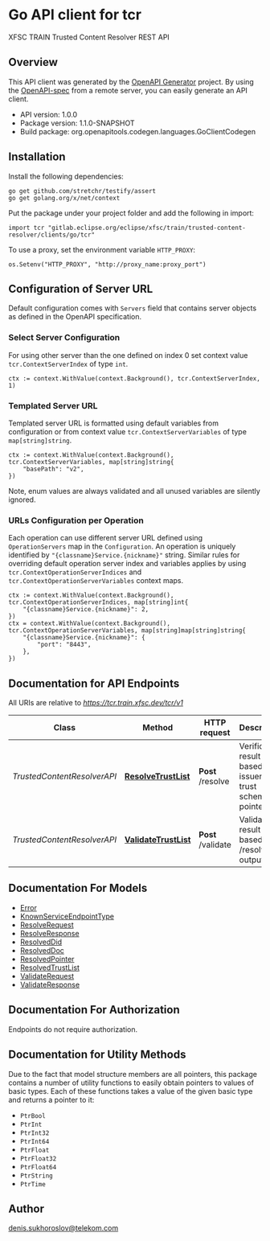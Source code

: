 # Go API client for tcr

XFSC TRAIN Trusted Content Resolver REST API

## Overview
This API client was generated by the [OpenAPI Generator](https://openapi-generator.tech) project.  By using the [OpenAPI-spec](https://www.openapis.org/) from a remote server, you can easily generate an API client.

- API version: 1.0.0
- Package version: 1.1.0-SNAPSHOT
- Build package: org.openapitools.codegen.languages.GoClientCodegen

## Installation

Install the following dependencies:

```shell
go get github.com/stretchr/testify/assert
go get golang.org/x/net/context
```

Put the package under your project folder and add the following in import:

```golang
import tcr "gitlab.eclipse.org/eclipse/xfsc/train/trusted-content-resolver/clients/go/tcr"
```

To use a proxy, set the environment variable `HTTP_PROXY`:

```golang
os.Setenv("HTTP_PROXY", "http://proxy_name:proxy_port")
```

## Configuration of Server URL

Default configuration comes with `Servers` field that contains server objects as defined in the OpenAPI specification.

### Select Server Configuration

For using other server than the one defined on index 0 set context value `tcr.ContextServerIndex` of type `int`.

```golang
ctx := context.WithValue(context.Background(), tcr.ContextServerIndex, 1)
```

### Templated Server URL

Templated server URL is formatted using default variables from configuration or from context value `tcr.ContextServerVariables` of type `map[string]string`.

```golang
ctx := context.WithValue(context.Background(), tcr.ContextServerVariables, map[string]string{
	"basePath": "v2",
})
```

Note, enum values are always validated and all unused variables are silently ignored.

### URLs Configuration per Operation

Each operation can use different server URL defined using `OperationServers` map in the `Configuration`.
An operation is uniquely identified by `"{classname}Service.{nickname}"` string.
Similar rules for overriding default operation server index and variables applies by using `tcr.ContextOperationServerIndices` and `tcr.ContextOperationServerVariables` context maps.

```golang
ctx := context.WithValue(context.Background(), tcr.ContextOperationServerIndices, map[string]int{
	"{classname}Service.{nickname}": 2,
})
ctx = context.WithValue(context.Background(), tcr.ContextOperationServerVariables, map[string]map[string]string{
	"{classname}Service.{nickname}": {
		"port": "8443",
	},
})
```

## Documentation for API Endpoints

All URIs are relative to *https://tcr.train.xfsc.dev/tcr/v1*

Class | Method | HTTP request | Description
------------ | ------------- | ------------- | -------------
*TrustedContentResolverAPI* | [**ResolveTrustList**](docs/TrustedContentResolverAPI.md#resolvetrustlist) | **Post** /resolve | Verification result based on issuer &amp; trust scheme pointers
*TrustedContentResolverAPI* | [**ValidateTrustList**](docs/TrustedContentResolverAPI.md#validatetrustlist) | **Post** /validate | Validation result based on /resolve output


## Documentation For Models

 - [Error](docs/Error.md)
 - [KnownServiceEndpointType](docs/KnownServiceEndpointType.md)
 - [ResolveRequest](docs/ResolveRequest.md)
 - [ResolveResponse](docs/ResolveResponse.md)
 - [ResolvedDid](docs/ResolvedDid.md)
 - [ResolvedDoc](docs/ResolvedDoc.md)
 - [ResolvedPointer](docs/ResolvedPointer.md)
 - [ResolvedTrustList](docs/ResolvedTrustList.md)
 - [ValidateRequest](docs/ValidateRequest.md)
 - [ValidateResponse](docs/ValidateResponse.md)


## Documentation For Authorization

Endpoints do not require authorization.


## Documentation for Utility Methods

Due to the fact that model structure members are all pointers, this package contains
a number of utility functions to easily obtain pointers to values of basic types.
Each of these functions takes a value of the given basic type and returns a pointer to it:

* `PtrBool`
* `PtrInt`
* `PtrInt32`
* `PtrInt64`
* `PtrFloat`
* `PtrFloat32`
* `PtrFloat64`
* `PtrString`
* `PtrTime`

## Author

denis.sukhoroslov@telekom.com

